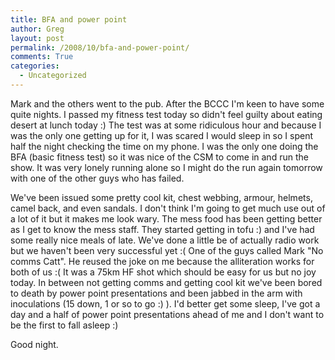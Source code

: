 ```yaml
---
title: BFA and power point
author: Greg
layout: post
permalink: /2008/10/bfa-and-power-point/
comments: True
categories:
  - Uncategorized
---
```

Mark and the others went to the pub. After the BCCC I'm keen to have some quite nights. I passed my fitness test today so didn't feel guilty about eating desert at lunch today :) The test was at some ridiculous hour and because I was the only one getting up for it, I was scared I would sleep in so I spent half the night checking the time on my phone. I was the only one doing the BFA (basic fitness test) so it was nice of the CSM to come in and run the show. It was very lonely running alone so I might do the run again tomorrow with one of the other guys who has failed.

We've been issued some pretty cool kit, chest webbing, armour, helmets, camel back, and even sandals. I don't think I'm going to get much use out of a lot of it but it makes me look wary. The mess food has been getting better as I get to know the mess staff. They started getting in tofu :) and I've had some really nice meals of late. We've done a little be of actually radio work but we haven't been very successful yet :( One of the guys called Mark "No comms Catt". He reused the joke on me because the alliteration works for both of us :( It was a 75km HF shot which should be easy for us but no joy today. In between not getting comms and getting cool kit we've been bored to death by power point presentations and been jabbed in the arm with inoculations (15 down, 1 or so to go :) ). I'd better get some sleep, I've got a day and a half of power point presentations ahead of me and I don't want to be the first to fall asleep :)

Good night.